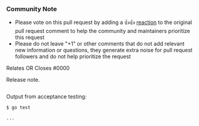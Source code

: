 <!--- See what makes a good Pull Request at : https://github.com/terraform-providers/terraform-provider-aws/blob/master/docs/CONTRIBUTING.md --->

<!--- Please keep this note for the community --->

### Community Note

* Please vote on this pull request by adding a 👍:+1: [reaction](https://blog.github.com/2016-03-10-add-reactions-to-pull-requests-issues-and-comments/) 
to the original pull request comment to help the community and maintainers prioritize this request
* Please do not leave "+1" or other comments that do not add relevant new information or questions, they generate extra 
noise for pull request followers and do not help prioritize the request

<!--- Thank you for keeping this note for the community --->

<!--- If your PR fully resolves and should automatically close the linked issue, use Closes. Otherwise, use Relates --->
Relates OR Closes #0000

Release note.
<!--
If change is not user facing, just write "NONE" in the release-note block below.
-->

```release-note

```

Output from acceptance testing:
```
$ go test

...
```